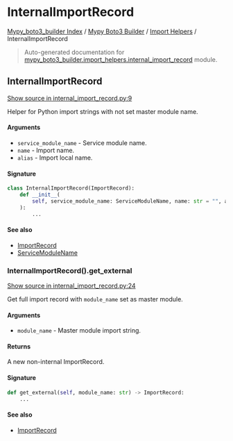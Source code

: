 # InternalImportRecord

[Mypy_boto3_builder Index](../../README.md#mypy_boto3_builder-index) /
[Mypy Boto3 Builder](../index.md#mypy-boto3-builder) /
[Import Helpers](./index.md#import-helpers) /
InternalImportRecord

> Auto-generated documentation for [mypy_boto3_builder.import_helpers.internal_import_record](https://github.com/youtype/mypy_boto3_builder/blob/main/mypy_boto3_builder/import_helpers/internal_import_record.py) module.

## InternalImportRecord

[Show source in internal_import_record.py:9](https://github.com/youtype/mypy_boto3_builder/blob/main/mypy_boto3_builder/import_helpers/internal_import_record.py#L9)

Helper for Python import strings with not set master module name.

#### Arguments

- `service_module_name` - Service module name.
- `name` - Import name.
- `alias` - Import local name.

#### Signature

```python
class InternalImportRecord(ImportRecord):
    def __init__(
        self, service_module_name: ServiceModuleName, name: str = "", alias: str = ""
    ):
        ...
```

#### See also

- [ImportRecord](./import_record.md#importrecord)
- [ServiceModuleName](../enums/service_module_name.md#servicemodulename)

### InternalImportRecord().get_external

[Show source in internal_import_record.py:24](https://github.com/youtype/mypy_boto3_builder/blob/main/mypy_boto3_builder/import_helpers/internal_import_record.py#L24)

Get full import record with `module_name` set as master module.

#### Arguments

- `module_name` - Master module import string.

#### Returns

A new non-internal ImportRecord.

#### Signature

```python
def get_external(self, module_name: str) -> ImportRecord:
    ...
```

#### See also

- [ImportRecord](./import_record.md#importrecord)



